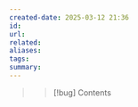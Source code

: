 ```yaml
---
created-date: 2025-03-12 21:36
id: 
url: 
related: 
aliases: 
tags: 
summary:
---
```

>> [!bug]
> Contents